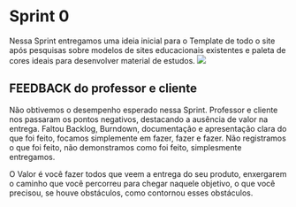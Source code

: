 # Sprint 0
Nessa Sprint entregamos uma ideia inicial para o Template de todo o site após pesquisas sobre modelos de sites educacionais existentes e paleta de cores ideais para desenvolver material de estudos.
![](https://github.com/cpusfatec/cpusfatec/blob/master/Sprint%200/cpu01_1_original.jpg)


## FEEDBACK do professor e cliente
Não obtivemos o desempenho esperado nessa Sprint. Professor e cliente nos passaram os pontos negativos, destacando a ausência de valor na entrega.
Faltou Backlog, Burndown, documentação e apresentação clara do que foi feito, focamos simplemente em fazer, fazer e fazer. Não registramos o que foi feito, não demonstramos como foi feito, simplesmente entregamos.

O Valor é você fazer todos que veem a entrega do seu produto, enxergarem o caminho que você percorreu para chegar naquele objetivo, o que você precisou, se houve obstáculos, como contornou esses obstáculos.
